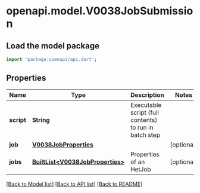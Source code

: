 # openapi.model.V0038JobSubmission

## Load the model package
```dart
import 'package:openapi/api.dart';
```

## Properties
Name | Type | Description | Notes
------------ | ------------- | ------------- | -------------
**script** | **String** | Executable script (full contents) to run in batch step | 
**job** | [**V0038JobProperties**](V0038JobProperties.md) |  | [optional] 
**jobs** | [**BuiltList&lt;V0038JobProperties&gt;**](V0038JobProperties.md) | Properties of an HetJob | [optional] 

[[Back to Model list]](../README.md#documentation-for-models) [[Back to API list]](../README.md#documentation-for-api-endpoints) [[Back to README]](../README.md)


